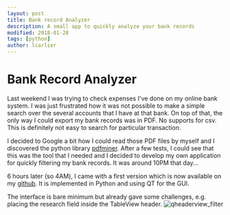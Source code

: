 ```yaml
---
layout: post
title: Bank record Analyzer
description: A small app to quickly analyze your bank records
modified: 2018-01-28
tags: [python]
author: lcarlier
---
```

# Bank Record Analyzer
Last weekend I was trying to check expenses I've done on my online bank system. I was just frustrated how it was not possible to make a simple search over the several accounts that I have at that bank. On top of that, the only way I could export my bank records was in PDF. No supports for csv. This is definitely not easy to search for particular transaction.

I decided to Google a bit how I could read those PDF files by myself and I discovered the python library [pdfminer](https://github.com/euske/pdfminer). After a few tests, I could see that this was the tool that I needed and I decided to develop my own application for quickly filtering my bank records. It was around 10PM that day...

6 hours later (so 4AM), I came with a first version which is now available on my [github](https://github.com/lcarlier/BankRecordsAnalyzer). It is implemented in Python and using QT for the GUI.

The interface is bare minimum but already gave some challenges, e.g. placing the research field inside the TableView header.
![qheaderview_filter](../../../assets/img/QHeaderView_header.jpg  "QTableView with filter")